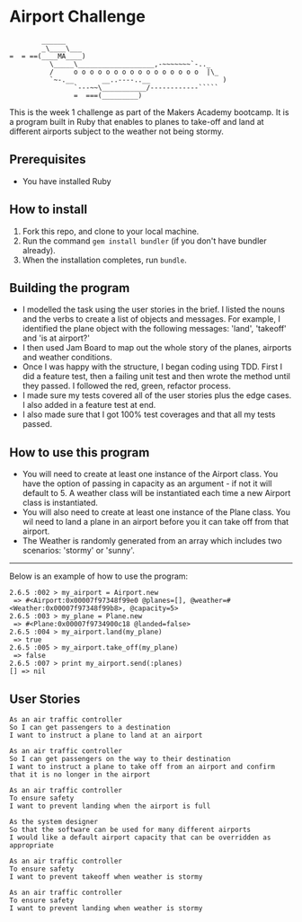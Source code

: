 Airport Challenge
=================

```
        ______
        _\____\___
=  = ==(____MA____)
          \_____\___________________,-~~~~~~~`-.._
          /     o o o o o o o o o o o o o o o o  |\_
          `~-.__       __..----..__                  )
                `---~~\___________/------------`````
                =  ===(_________)
```
This is the week 1 challenge as part of the Makers Academy bootcamp. It is a program built in Ruby that enables to
planes to take-off and land at different airports subject to the weather not being stormy.

Prerequisites
-------
- You have installed Ruby

How to install
-------

1. Fork this repo, and clone to your local machine.
2. Run the command `gem install bundler` (if you don't have bundler already).
3. When the installation completes, run `bundle`.

Building the program
-------

- I modelled the task using the user stories in the brief. I listed the nouns and the verbs to create
a list of objects and messages. For example, I identified the plane object with the following messages:
'land', 'takeoff' and 'is at airport?'
- I then used Jam Board to map out the whole story of the planes, airports and weather conditions.
- Once I was happy with the structure, I began coding using TDD. First I did a feature test, then a failing
unit test and then wrote the method until they passed. I followed the red, green, refactor process.
- I made sure my tests covered all of the user stories plus the edge cases. I also added in a feature test at
end.
- I also made sure that I got 100% test coverages and that all my tests passed.

How to use this program
-------

- You will need to create at least one instance of the Airport class. You have the option of passing in capacity as an argument -
if not it will default to 5. A weather class will be instantiated each time a new Airport class is instantiated.
- You will also need to create at least one instance of the Plane class. You wil need to land a plane in an airport before you
it can take off from that airport.
- The Weather is randomly generated from an array which includes two scenarios: 'stormy' or 'sunny'.

-------
Below is an example of how to use the program:
```
2.6.5 :002 > my_airport = Airport.new
 => #<Airport:0x00007f97348f99e0 @planes=[], @weather=#<Weather:0x00007f97348f99b8>, @capacity=5> 
2.6.5 :003 > my_plane = Plane.new
 => #<Plane:0x00007f9734900c18 @landed=false> 
2.6.5 :004 > my_airport.land(my_plane)
 => true 
2.6.5 :005 > my_airport.take_off(my_plane)
 => false 
2.6.5 :007 > print my_airport.send(:planes)
[] => nil

```
User Stories
---------
```
As an air traffic controller 
So I can get passengers to a destination 
I want to instruct a plane to land at an airport

As an air traffic controller 
So I can get passengers on the way to their destination 
I want to instruct a plane to take off from an airport and confirm that it is no longer in the airport

As an air traffic controller 
To ensure safety 
I want to prevent landing when the airport is full 

As the system designer
So that the software can be used for many different airports
I would like a default airport capacity that can be overridden as appropriate

As an air traffic controller 
To ensure safety 
I want to prevent takeoff when weather is stormy 

As an air traffic controller 
To ensure safety 
I want to prevent landing when weather is stormy

```